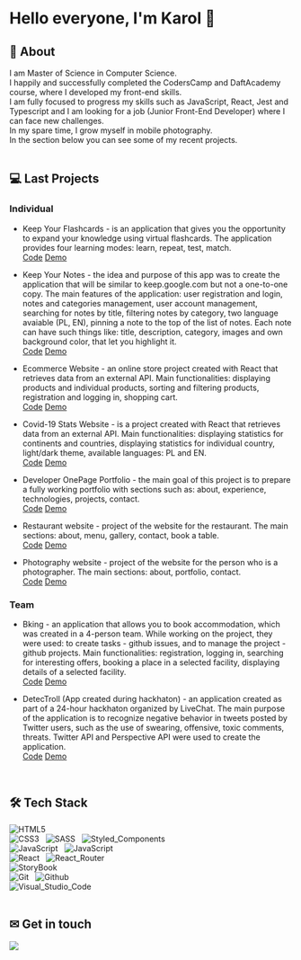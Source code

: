 # Hello everyone, I'm Karol 👋

<!--
**karol-wolski/karol-wolski** is a ✨ _special_ ✨ repository because its `README.md` (this file) appears on your GitHub profile.

Here are some ideas to get you started:

- 🔭 I’m currently working on ...
- 🌱 I’m currently learning ...
- 👯 I’m looking to collaborate on ...
- 🤔 I’m looking for help with ...
- 💬 Ask me about ...
- 📫 How to reach me: ...
- 😄 Pronouns: ...
- ⚡ Fun fact: ...
-->

## 👦 About

I am Master of Science in Computer Science. <br />
I happily and successfully completed the CodersCamp and DaftAcademy course, where I developed my front-end skills. <br />
I am fully focused to progress my skills such as JavaScript, React, Jest and Typescript and I am looking for a job (Junior Front-End Developer) where I can face new challenges. <br />
In my spare time, I grow myself in mobile photography. <br />
In the section below you can see some of my recent projects.
<br />
<br />

## 💻 Last Projects
### Individual
 - Keep Your Flashcards -  is an application that gives you the opportunity to expand your knowledge using virtual flashcards. The application provides four learning modes: learn, repeat, test, match. <br />
[Code](https://github.com/karol-wolski/KeepYourFlashcards) 
[Demo](https://keepyour-flashcards.netlify.app/)
 
 - Keep Your Notes - the idea and purpose of this app was to create the application that will be similar to keep.google.com but not a one-to-one copy. The main features of the application: user registration and login, notes and categories management, user account management, searching for notes by title, filtering notes by category, two language avaiable (PL, EN), pinning a note to the top of the list of notes. Each note can have such things like: title, description, category, images and own background color, that let you highlight it. <br />
[Code](https://github.com/karol-wolski/KeepYourNotes) 
[Demo](https://keepyour-notes.netlify.app/)

 - Ecommerce Website - an online store project created with React that retrieves data from an external API. Main functionalities: displaying products and individual products, sorting and filtering products, registration and logging in, shopping cart. <br /> 
[Code](https://github.com/karol-wolski/fmania) 
[Demo](https://karol-wolski.github.io/fmania/)

 - Covid-19 Stats Website - is a project created with React that retrieves data from an external API. Main functionalities: displaying statistics for continents and countries, displaying statistics for individual country, light/dark theme, available languages: PL and EN. <br />
[Code](https://github.com/karol-wolski/covid-19-stats) 
[Demo](https://karol-wolski.github.io/covid-19-stats/)

 - Developer OnePage Portfolio - the main goal of this project is to prepare a fully working portfolio with sections such as: about, experience, technologies, projects, contact. <br />
 [Code](https://github.com/karol-wolski/portfolio-one-page) 
 [Demo](https://karol-wolski.github.io/portfolio-one-page/)
 
 - Restaurant website - project of the website for the restaurant. The main sections: about, menu, gallery, contact, book a table. <br />
[Code](https://github.com/karol-wolski/Restaurant_2023)
[Demo](https://karol-wolski.github.io/Restaurant_2023/)

 - Photography website - project of the website for the person who is a photographer. The main sections: about, portfolio, contact. <br />
[Code](https://github.com/karol-wolski/Photography) 
[Demo](https://karol-wolski.github.io/Photography/)

### Team
- Bking - an application that allows you to book accommodation, which was created in a 4-person team. While working on the project, they were used: to create tasks - github issues, and to manage the project - github projects. Main functionalities: registration, logging in, searching for interesting offers, booking a place in a selected facility, displaying details of a selected facility. <br />
[Code](https://github.com/karol-wolski/Bking_app_FrontEnd) 
[Demo](https://michal-team-projekt-2.netlify.app/)


- DetecTroll (App created during hackhaton) - an application created as part of a 24-hour hackhaton organized by LiveChat. The main purpose of the application is to recognize negative behavior in tweets posted by Twitter users, such as the use of swearing, offensive, toxic comments, threats. Twitter API and Perspective API were used to create the application. <br />
[Code](https://github.com/karol-wolski/detectroll) 
[Demo](http://detectroll.herokuapp.com/)
<br />

## 🛠 Tech Stack

![HTML5](https://img.shields.io/badge/HTML5-%23E34F26?style=flat&logo=html5&logoColor=white) &nbsp;
<br />
![CSS3](https://img.shields.io/badge/CSS3-%231572B6?style=flat&logo=css3&logoColor=white) &nbsp;
![SASS](https://img.shields.io/badge/Sass-%23CC6699?style=flat&logo=sass&logoColor=white) &nbsp;
![Styled_Components](https://img.shields.io/badge/Styled_Components-%23DB7093?style=flat&logo=styledcomponents&logoColor=white) &nbsp;
<br />
![JavaScript](https://img.shields.io/badge/JavaScript-%23F7DF1E?style=flat&logo=javascript&logoColor=white) &nbsp;
![JavaScript](https://shields.io/badge/TypeScript-3178C6?logo=TypeScript&logoColor=FFF&style=flat-square) &nbsp;
<br />
![React](https://img.shields.io/badge/React-%2361DAFB?style=flat&logo=react&logoColor=white) &nbsp;
![React_Router](https://img.shields.io/badge/React_Router-%23CA4245?style=flat&logo=reactrouter&logoColor=white) &nbsp;
<br />
![StoryBook](https://img.shields.io/badge/StoryBook-%23FF4785?style=flat&logo=storybook&logoColor=white) &nbsp;
<br />
![Git](https://img.shields.io/badge/Git-%23F05032?style=flat&logo=Git&logoColor=white) &nbsp;
![Github](https://img.shields.io/badge/Github-%23181717?style=flat&logo=Github&logoColor=white) &nbsp;
<br />
![Visual_Studio_Code](https://img.shields.io/badge/Visual_Studio_Code-%23007ACC?style=flat&logo=VisualStudioCode&logoColor=white) &nbsp;
<br />
<br />
## ✉ Get in touch
<a href="https://www.linkedin.com/in/karolwolski/">
  <img src="https://img.shields.io/badge/linkedin-%230A66C2?style=flat&logo=linkedin&logoColor=white" />
</a>
